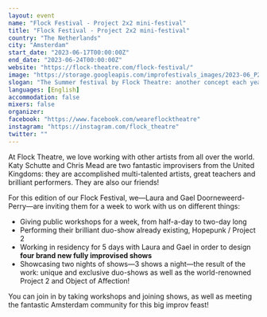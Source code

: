```yaml
---
layout: event
name: "Flock Festival - Project 2x2 mini-festival"
title: "Flock Festival - Project 2x2 mini-festival"
country: "The Netherlands"
city: "Amsterdam"
start_date: "2023-06-17T00:00:00Z"
end_date: "2023-06-24T00:00:00Z"
website: "https://flock-theatre.com/flock-festival/"
image: "https://storage.googleapis.com/improfestivals_images/2023-06_P2x2-banner%20-%20Gael%20Doorneweerd-Perry.jpg"
slogan: "The Summer festival by Flock Theatre: another concept each year!"
languages: [English]
accommodation: false
mixers: false
organizer: 
facebook: "https://www.facebook.com/weareflocktheatre"
instagram: "https://instagram.com/flock_theatre"
twitter: ""
---
```


At Flock Theatre, we love working with other artists from all over the world. Katy Schutte and Chris Mead are two fantastic improvisers from the United Kingdoms: they are accomplished multi-talented artists, great teachers and brilliant performers. They are also our friends!

For this edition of our Flock Festival, we—Laura and Gael Doorneweerd-Perry—are inviting them for a week to work with us on different things:

- Giving public workshops for a week, from half-a-day to two-day long
- Performing their brilliant duo-show already existing, Hopepunk / Project 2
- Working in residency for 5 days with Laura and Gael in order to design **four brand new fully improvised shows**
- Showcasing two nights of shows—3 shows a night—the result of the work: unique and exclusive duo-shows as well as the world-renowned Project 2 and Object of Affection!

You can join in by taking workshops and joining shows, as well as meeting the fantastic Amsterdam community for this big improv feast!

